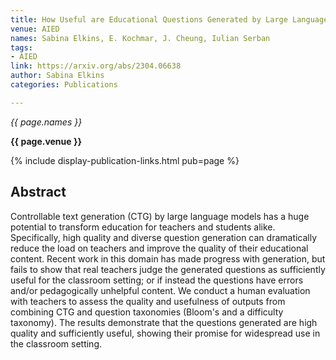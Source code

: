 ```yaml
---
title: How Useful are Educational Questions Generated by Large Language Models?
venue: AIED
names: Sabina Elkins, E. Kochmar, J. Cheung, Iulian Serban
tags:
- AIED
link: https://arxiv.org/abs/2304.06638
author: Sabina Elkins
categories: Publications

---
```


*{{ page.names }}*

**{{ page.venue }}**

{% include display-publication-links.html pub=page %}

## Abstract

Controllable text generation (CTG) by large language models has a huge potential to transform education for teachers and students alike. Specifically, high quality and diverse question generation can dramatically reduce the load on teachers and improve the quality of their educational content. Recent work in this domain has made progress with generation, but fails to show that real teachers judge the generated questions as sufficiently useful for the classroom setting; or if instead the questions have errors and/or pedagogically unhelpful content. We conduct a human evaluation with teachers to assess the quality and usefulness of outputs from combining CTG and question taxonomies (Bloom's and a difficulty taxonomy). The results demonstrate that the questions generated are high quality and sufficiently useful, showing their promise for widespread use in the classroom setting.